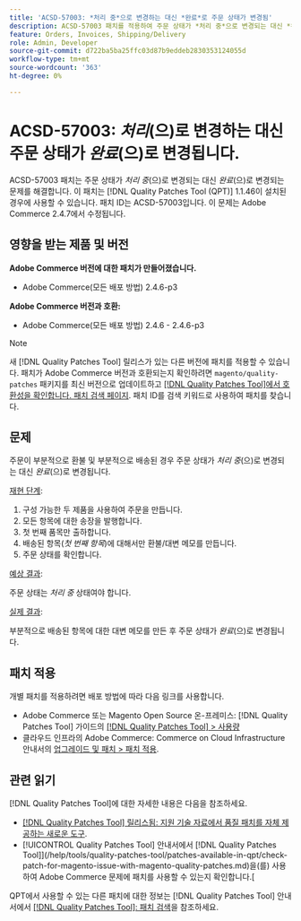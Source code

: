 ```yaml
---
title: 'ACSD-57003: *처리 중*으로 변경하는 대신 *완료*로 주문 상태가 변경됨'
description: ACSD-57003 패치를 적용하여 주문 상태가 *처리 중*으로 변경되는 대신 *완료*로 변경되는 Adobe Commerce 문제를 해결합니다.
feature: Orders, Invoices, Shipping/Delivery
role: Admin, Developer
source-git-commit: d722ba5ba25ffc03d87b9eddeb2830353124055d
workflow-type: tm+mt
source-wordcount: '363'
ht-degree: 0%

---
```


# ACSD-57003: *처리*(으)로 변경하는 대신 주문 상태가 *완료*(으)로 변경됩니다.

ACSD-57003 패치는 주문 상태가 *처리 중*(으)로 변경되는 대신 *완료*(으)로 변경되는 문제를 해결합니다. 이 패치는 [!DNL Quality Patches Tool (QPT)] 1.1.46이 설치된 경우에 사용할 수 있습니다. 패치 ID는 ACSD-57003입니다. 이 문제는 Adobe Commerce 2.4.7에서 수정됩니다.

## 영향을 받는 제품 및 버전

**Adobe Commerce 버전에 대한 패치가 만들어졌습니다.**

* Adobe Commerce(모든 배포 방법) 2.4.6-p3

**Adobe Commerce 버전과 호환:**

* Adobe Commerce(모든 배포 방법) 2.4.6 - 2.4.6-p3

>[!NOTE]
>
>새 [!DNL Quality Patches Tool] 릴리스가 있는 다른 버전에 패치를 적용할 수 있습니다. 패치가 Adobe Commerce 버전과 호환되는지 확인하려면 `magento/quality-patches` 패키지를 최신 버전으로 업데이트하고 [[!DNL Quality Patches Tool]에서 호환성을 확인합니다. 패치 검색 페이지](https://experienceleague.adobe.com/tools/commerce-quality-patches/index.html). 패치 ID를 검색 키워드로 사용하여 패치를 찾습니다.

## 문제

주문이 부분적으로 환불 및 부분적으로 배송된 경우 주문 상태가 *처리 중*(으)로 변경되는 대신 *완료*(으)로 변경됩니다.

<u>재현 단계</u>:

1. 구성 가능한 두 제품을 사용하여 주문을 만듭니다.
1. 모든 항목에 대한 송장을 발행합니다.
1. 첫 번째 품목만 출하합니다.
1. 배송된 항목(*첫 번째 항목*)에 대해서만 환불/대변 메모를 만듭니다.
1. 주문 상태를 확인합니다.

<u>예상 결과</u>:

주문 상태는 _처리 중_ 상태여야 합니다.

<u>실제 결과</u>:

부분적으로 배송된 항목에 대한 대변 메모를 만든 후 주문 상태가 *완료*(으)로 변경됩니다.

## 패치 적용

개별 패치를 적용하려면 배포 방법에 따라 다음 링크를 사용합니다.

* Adobe Commerce 또는 Magento Open Source 온-프레미스: [!DNL Quality Patches Tool] 가이드의 [[!DNL Quality Patches Tool] > 사용량](https://experienceleague.adobe.com/docs/commerce-operations/tools/quality-patches-tool/usage.html)
* 클라우드 인프라의 Adobe Commerce: Commerce on Cloud Infrastructure 안내서의 [업그레이드 및 패치 > 패치 적용](https://experienceleague.adobe.com/docs/commerce-cloud-service/user-guide/develop/upgrade/apply-patches.html).

## 관련 읽기

[!DNL Quality Patches Tool]에 대한 자세한 내용은 다음을 참조하세요.

* [[!DNL Quality Patches Tool] 릴리스됨: 지원 기술 자료에서 품질 패치를 자체 제공하는 새로운 도구](https://experienceleague.adobe.com/en/docs/commerce-knowledge-base/kb/announcements/commerce-announcements/magento-quality-patches-released-new-tool-to-self-serve-quality-patches).
* [!UICONTROL Quality Patches Tool] 안내서에서  [!DNL Quality Patches Tool]](/help/tools/quality-patches-tool/patches-available-in-qpt/check-patch-for-magento-issue-with-magento-quality-patches.md)을(를) 사용하여 Adobe Commerce 문제에 패치를 사용할 수 있는지 확인합니다.[


QPT에서 사용할 수 있는 다른 패치에 대한 정보는 [!DNL Quality Patches Tool] 안내서에서 [[!DNL Quality Patches Tool]: 패치 검색](https://experienceleague.adobe.com/tools/commerce-quality-patches/index.html)을 참조하세요.
